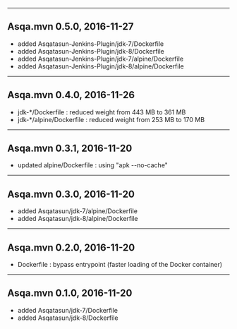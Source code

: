 
--------------------------------
Asqa.mvn 0.5.0, 2016-11-27
--------------------------------
- added Asqatasun-Jenkins-Plugin/jdk-7/Dockerfile
- added Asqatasun-Jenkins-Plugin/jdk-8/Dockerfile
- added Asqatasun-Jenkins-Plugin/jdk-7/alpine/Dockerfile
- added Asqatasun-Jenkins-Plugin/jdk-8/alpine/Dockerfile

--------------------------------
Asqa.mvn 0.4.0, 2016-11-26
--------------------------------
- jdk-*/Dockerfile        : reduced weight from 443 MB to 361 MB
- jdk-*/alpine/Dockerfile : reduced weight from 253 MB to 170 MB

--------------------------------
Asqa.mvn 0.3.1, 2016-11-20
--------------------------------
- updated alpine/Dockerfile : using "apk --no-cache"

--------------------------------
Asqa.mvn 0.3.0, 2016-11-20
--------------------------------
- added Asqatasun/jdk-7/alpine/Dockerfile
- added Asqatasun/jdk-8/alpine/Dockerfile

--------------------------------
Asqa.mvn 0.2.0, 2016-11-20
--------------------------------
- Dockerfile : bypass entrypoint (faster loading of the Docker container)

--------------------------------
Asqa.mvn 0.1.0, 2016-11-20
--------------------------------
- added Asqatasun/jdk-7/Dockerfile
- added Asqatasun/jdk-8/Dockerfile



